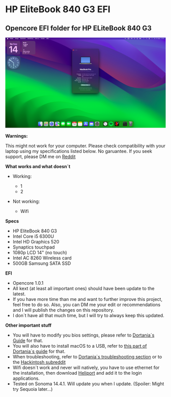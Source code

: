 # HP EliteBook 840 G3 EFI  

## Opencore EFI folder for HP ELiteBook 840 G3  

![Screenshot](https://github.com/randomappleboi/HP-EliteBook-840-G3-EFI/blob/main/Sonoma.png)

**Warnings:**  

This might not work for your computer. Please check compatibility with your laptop using my specifications listed below. No garuantee. If you seek support, please DM me on [Reddit](https://reddit.com/u/randomappleboix)  

**What works and what doesn´t**

 - Working:
     - 1
     - 2

 - Not working:
     - Wifi
   
**Specs**

 - HP EliteBook 840 G3  
 - Intel Core i5 6300U  
 - Intel HD Graphics 520  
 - Synaptics touchpad  
 - 1080p LCD 14" (no touch)  
 - Intel AC 8260 Wireless card
 - 500GB Samsung SATA SSD

**EFI**

 - Opencore 1.0.1
 - All kext (at least all important ones) should have been update to the latest.
 - If you have more time than me and want to further improve this project, feel free to do so. Also, you can DM me your edit or recommendations and I will publish the changes on this repository.
 - I don´t have all that much time, but I will try to always keep this updated.

**Other important stuff**

 - You will have to modify you bios settings, please refer to [Dortania´s Guide](https://dortania.github.io/OpenCore-Install-Guide/config-laptop.plist/skylake.html#intel-bios-settings) for that.
 - You will also have to install macOS to a USB, refer to [this part of Dortania´s guide](https://dortania.github.io/OpenCore-Install-Guide/installer-guide/windows-install.html) for that.
 - When troubleshooting, refer to [Dortania´s troubleshooting section](https://dortania.github.io/OpenCore-Install-Guide/troubleshooting/troubleshooting.html) or to the [Hackintosh subreddit](https://reddit.com/r/hackintosh)
 - Wifi doesn´t work and never will natively, you have to use ethernet for the installation, then download [Heliport](https://github.com/OpenIntelWireless/HeliPort/releases/tag/v1.5.0) and add it to the login applications.
 - Tested on Sonoma 14.4.1. Will update you when I update. (Spoiler: Might try Sequoia later...)
